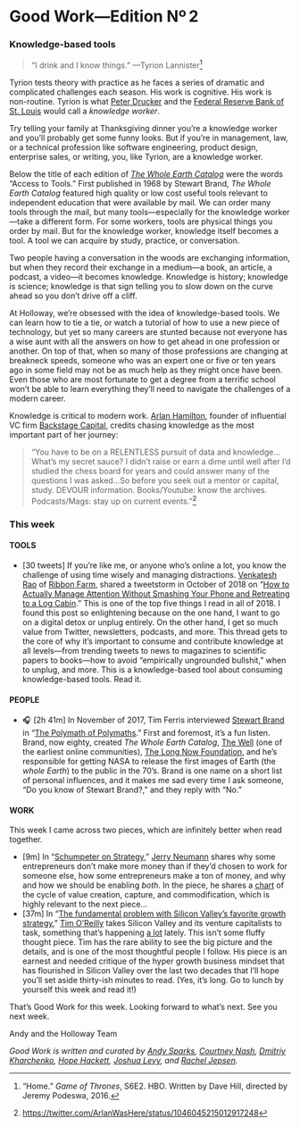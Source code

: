 # Good Work—Edition Nº 2

### Knowledge-based tools

> “I drink and I know things.”
—Tyrion Lannister[^1]

Tyrion tests theory with practice as he faces a series of dramatic and complicated
challenges each season.
His work is cognitive.
His work is non-routine.
Tyrion is what [Peter Drucker](https://en.wikipedia.org/wiki/Knowledge_worker) and the
[Federal Reserve Bank of St. Louis](https://fredblog.stlouisfed.org/2016/04/job-polarization)
would call a *knowledge worker*.

Try telling your family at Thanksgiving dinner you’re a knowledge worker and you’ll
probably get some funny looks.
But if you’re in management, law, or a technical profession like software engineering,
product design, enterprise sales, or writing, you, like Tyrion, are a knowledge worker.

Below the title of each edition of
*[The Whole Earth Catalog](https://www.moma.org/interactives/exhibitions/2011/AccesstoTools/)*
were the words “Access to Tools.”
First published in 1968 by Stewart Brand, *The Whole Earth Catalog* featured high quality
or low cost useful tools relevant to independent education that were available by mail.
We can order many tools through the mail, but many tools—especially for the knowledge
worker—take a different form.
For some workers, tools are physical things you order by mail.
But for the knowledge worker, knowledge itself becomes a tool.
A tool we can acquire by study, practice, or conversation.

Two people having a conversation in the woods are exchanging information, but when they
record their exchange in a medium—a book, an article, a podcast, a video—it becomes
knowledge. Knowledge is history;
knowledge is science;
knowledge is that sign telling you to slow down on the curve ahead so you don’t drive off
a cliff.

At Holloway, we’re obsessed with the idea of knowledge-based tools.
We can learn how to tie a tie, or watch a tutorial of how to use a new piece of
technology, but yet so many careers are stunted because not everyone has a wise aunt with
all the answers on how to get ahead in one profession or another.
On top of that, when so many of those professions are changing at breakneck speeds,
someone who was an expert one or five or ten years ago in some field may not be as much
help as they might once have been.
Even those who are most fortunate to get a degree from a terrific school won’t be able to
learn everything they’ll need to navigate the challenges of a modern career.

Knowledge is critical to modern work. [Arlan Hamilton](https://twitter.com/ArlanWasHere),
founder of influential VC firm [Backstage Capital](https://backstagecapital.com/), credits
chasing knowledge as the most important part of her journey:

> “You have to be on a RELENTLESS pursuit of data and knowledge…What’s my secret sauce?
I didn’t raise or earn a dime until well after I’d studied the chess board for years and
could answer many of the questions I was asked…So before you seek out a mentor or capital,
study. DEVOUR information.
Books/Youtube:
know the archives.
Podcasts/Mags:
stay up on current events.”[^arlan-relentless]

### This week

#### TOOLS

- [30 tweets] If you’re like me, or anyone who’s online a lot, you know the challenge of
  using time wisely and managing distractions. [Venkatesh Rao](https://twitter.com/vgr) of
  [Ribbon Farm](https://www.ribbonfarm.com/), shared a tweetstorm in October of 2018 on “[How to Actually Manage Attention Without Smashing Your Phone and Retreating to a Log Cabin](https://twitter.com/vgr/status/1047925106423603200?s=12).”
  This is one of the top five things I read in all of 2018. I found this post so
  enlightening because on the one hand, I want to go on a digital detox or unplug entirely.
  On the other hand, I get so much value from Twitter, newsletters, podcasts, and more.
  This thread gets to the core of why it’s important to consume and contribute knowledge at
  all levels—from trending tweets to news to magazines to scientific papers to books—how to
  avoid “empirically ungrounded bullshit,” when to unplug, and more.
  This is a knowledge-based tool about consuming knowledge-based tools.
  Read it.

#### PEOPLE

- 🎧 [2h 41m] In November of 2017, Tim Ferris interviewed
  [Stewart Brand](https://en.wikipedia.org/wiki/Stewart_Brand) in “[The Polymath of Polymaths](https://tim.blog/2017/11/21/stewart-brand/).”
  First and foremost, it’s a fun listen.
  Brand, now eighty, created *The Whole Earth Catalog*,
  [The Well](https://www.wired.com/1997/05/ff-well/) (one of the earliest online communities),
  [The Long Now Foundation](http://longnow.org/), and he’s responsible for getting NASA to
  release the first images of Earth (the *whole Earth*) to the public in the 70’s.
  Brand is one name on a short list of personal influences, and it makes me sad every time I
  ask someone, “Do you know of Stewart Brand?,” and they reply with “No.”

#### WORK

This week I came across two pieces, which are infinitely better when read together.

- [9m] In “[Schumpeter on Strategy](http://reactionwheel.net/2019/01/schumpeter-on-strategy.html),”
  [Jerry Neumann](https://twitter.com/ganeumann) shares why some entrepreneurs don’t make more
  money than if they’d chosen to work for someone else, how some entrepreneurs make a ton of
  money, and why and how we should be enabling *both*. In the piece, he shares a
  [chart](https://i1.wp.com/reactionwheel.net/wp-content/uploads/2019/01/s4s-chapter-1-figures.001-1.png)
  of the cycle of value creation, capture, and commodification, which is highly relevant to
  the next piece…
- [37m] In “[The fundamental problem with Silicon Valley’s favorite growth strategy](https://qz.com/1540608/the-problem-with-silicon-valleys-obsession-with-blitzscaling-growth/),”
  [Tim O’Reilly](https://twitter.com/timoreilly) takes Silicon Valley and its venture
  capitalists to task, something that’s happening
  [a lot](https://www.nytimes.com/2019/01/11/technology/start-ups-rejecting-venture-capital.html)
  lately. This isn’t some fluffy thought piece.
  Tim has the rare ability to see the big picture and the details, and is one of the most
  thoughtful people I follow.
  His piece is an earnest and needed critique of the hyper growth business mindset that has
  flourished in Silicon Valley over the last two decades that I’ll hope you’ll set aside
  thirty-ish minutes to read.
  (Yes, it’s long.
  Go to lunch by yourself this week and read it!)

That’s Good Work for this week.
Looking forward to what’s next.
See you next week.

Andy and the Holloway Team

*Good Work is written and curated by [Andy Sparks](https://twitter.com/SparksZilla),
[Courtney Nash](https://twitter.com/courtneynash),
[Dmitriy Kharchenko](https://twitter.com/dmitriy_js),
[Hope Hackett](https://twitter.com/Hopeopolis), [Joshua Levy](https://twitter.com/ojoshe), and
[Rachel Jepsen](https://twitter.com/DidYouWriteThat).*

[^1]: “Home.” *Game of Thrones*, S6E2. HBO. Written by Dave Hill, directed by Jeremy Podeswa,
2016\.

[^arlan-relentless]: https://twitter.com/ArlanWasHere/status/1046045215012917248
